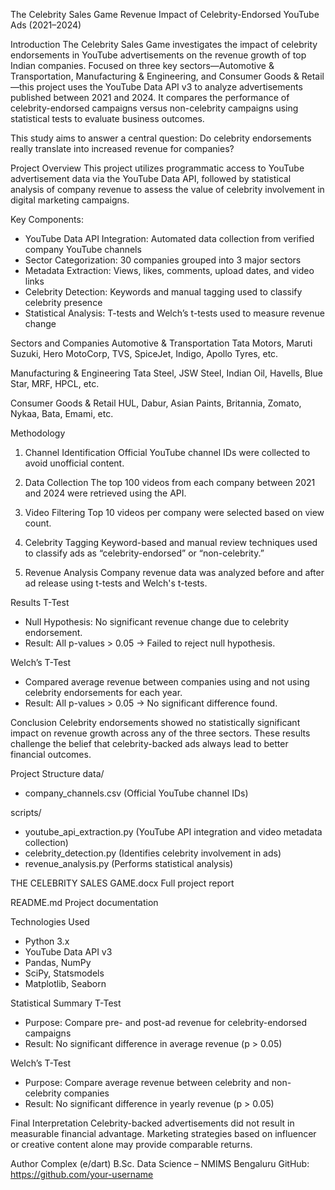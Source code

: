 
The Celebrity Sales Game
Revenue Impact of Celebrity-Endorsed YouTube Ads (2021–2024)

Introduction
The Celebrity Sales Game investigates the impact of celebrity endorsements in YouTube advertisements on the revenue growth of top Indian companies. Focused on three key sectors—Automotive & Transportation, Manufacturing & Engineering, and Consumer Goods & Retail—this project uses the YouTube Data API v3 to analyze advertisements published between 2021 and 2024. It compares the performance of celebrity-endorsed campaigns versus non-celebrity campaigns using statistical tests to evaluate business outcomes.

This study aims to answer a central question:
Do celebrity endorsements really translate into increased revenue for companies?

Project Overview
This project utilizes programmatic access to YouTube advertisement data via the YouTube Data API, followed by statistical analysis of company revenue to assess the value of celebrity involvement in digital marketing campaigns.

Key Components:
- YouTube Data API Integration: Automated data collection from verified company YouTube channels
- Sector Categorization: 30 companies grouped into 3 major sectors
- Metadata Extraction: Views, likes, comments, upload dates, and video links
- Celebrity Detection: Keywords and manual tagging used to classify celebrity presence
- Statistical Analysis: T-tests and Welch’s t-tests used to measure revenue change

Sectors and Companies
Automotive & Transportation
Tata Motors, Maruti Suzuki, Hero MotoCorp, TVS, SpiceJet, Indigo, Apollo Tyres, etc.

Manufacturing & Engineering
Tata Steel, JSW Steel, Indian Oil, Havells, Blue Star, MRF, HPCL, etc.

Consumer Goods & Retail
HUL, Dabur, Asian Paints, Britannia, Zomato, Nykaa, Bata, Emami, etc.

Methodology
1. Channel Identification
Official YouTube channel IDs were collected to avoid unofficial content.

2. Data Collection
The top 100 videos from each company between 2021 and 2024 were retrieved using the API.

3. Video Filtering
Top 10 videos per company were selected based on view count.

4. Celebrity Tagging
Keyword-based and manual review techniques used to classify ads as “celebrity-endorsed” or “non-celebrity.”

5. Revenue Analysis
Company revenue data was analyzed before and after ad release using t-tests and Welch's t-tests.

Results
T-Test
- Null Hypothesis: No significant revenue change due to celebrity endorsement.
- Result: All p-values > 0.05 → Failed to reject null hypothesis.

Welch’s T-Test
- Compared average revenue between companies using and not using celebrity endorsements for each year.
- Result: All p-values > 0.05 → No significant difference found.

Conclusion
Celebrity endorsements showed no statistically significant impact on revenue growth across any of the three sectors. These results challenge the belief that celebrity-backed ads always lead to better financial outcomes.

Project Structure
data/
- company_channels.csv (Official YouTube channel IDs)

scripts/
- youtube_api_extraction.py (YouTube API integration and video metadata collection)
- celebrity_detection.py (Identifies celebrity involvement in ads)
- revenue_analysis.py (Performs statistical analysis)

THE CELEBRITY SALES GAME.docx
Full project report

README.md
Project documentation

Technologies Used
- Python 3.x
- YouTube Data API v3
- Pandas, NumPy
- SciPy, Statsmodels
- Matplotlib, Seaborn

Statistical Summary
T-Test
- Purpose: Compare pre- and post-ad revenue for celebrity-endorsed campaigns
- Result: No significant difference in average revenue (p > 0.05)

Welch’s T-Test
- Purpose: Compare average revenue between celebrity and non-celebrity companies
- Result: No significant difference in yearly revenue (p > 0.05)

Final Interpretation
Celebrity-backed advertisements did not result in measurable financial advantage. Marketing strategies based on influencer or creative content alone may provide comparable returns.

Author
Complex (e/dart)
B.Sc. Data Science – NMIMS Bengaluru
GitHub: https://github.com/your-username
